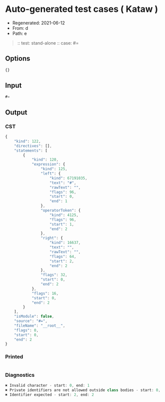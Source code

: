 # Auto-generated test cases ( Kataw )
- Regenerated: 2021-06-12
- From: d
- Path: e
> :: test: stand-alone
> :: case: #=
## Options

`````js
{}
`````
## Input

`````js
#=
`````
## Output

### CST

```javascript
{
    "kind": 122,
    "directives": [],
    "statements": [
        {
            "kind": 120,
            "expression": {
                "kind": 125,
                "left": {
                    "kind": 67191035,
                    "text": "#",
                    "rawText": "",
                    "flags": 96,
                    "start": 0,
                    "end": 1
                },
                "operatorToken": {
                    "kind": 4125,
                    "flags": 96,
                    "start": 1,
                    "end": 2
                },
                "right": {
                    "kind": 16637,
                    "text": "",
                    "rawText": "",
                    "flags": 64,
                    "start": 2,
                    "end": 2
                },
                "flags": 32,
                "start": 0,
                "end": 2
            },
            "flags": 16,
            "start": 0,
            "end": 2
        }
    ],
    "isModule": false,
    "source": "#=",
    "fileName": "__root__",
    "flags": 0,
    "start": 0,
    "end": 2
}
```

### Printed

```javascript

```

### Diagnostics

```javascript
✖ Invalid character - start: 0, end: 1
✖ Private identifiers are not allowed outside class bodies - start: 0, end: 1
✖ Identifier expected - start: 2, end: 2

```

